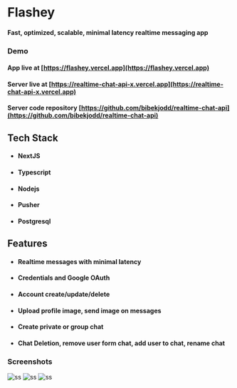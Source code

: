 # Flashey

#### Fast, optimized, scalable, minimal latency realtime messaging app

### Demo

#### App live at [https://flashey.vercel.app](https://flashey.vercel.app)

#### Server live at [https://realtime-chat-api-x.vercel.app](https://realtime-chat-api-x.vercel.app)

#### Server code repository [https://github.com/bibekjodd/realtime-chat-api](https://github.com/bibekjodd/realtime-chat-api)

## Tech Stack

- #### NextJS
- #### Typescript
- #### Nodejs
- #### Pusher
- #### Postgresql

## Features

- #### Realtime messages with minimal latency
- #### Credentials and Google OAuth
- #### Account create/update/delete
- #### Upload profile image, send image on messages
- #### Create private or group chat
- #### Chat Deletion, remove user form chat, add user to chat, rename chat

### Screenshots

![ss](https://i.postimg.cc/C5FkKyCb/Screenshot-2024-04-11-213628.png)
![ss](https://i.postimg.cc/QMXNBX94/Screenshot-2024-04-11-213233.png)
![ss](https://i.postimg.cc/J0tvvFy5/Screenshot-2024-04-11-213457.png)
